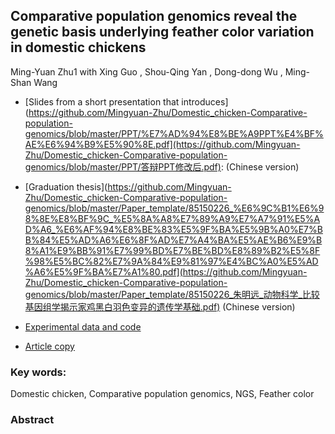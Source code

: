 ## Comparative population genomics reveal the genetic basis underlying feather color variation in domestic chickens

Ming-Yuan Zhu1 with  Xing Guo , Shou-Qing Yan , Dong-dong Wu , Ming-Shan Wang

- [Slides from a short presentation that introduces](https://github.com/Mingyuan-Zhu/Domestic_chicken-Comparative-population-genomics/blob/master/PPT/%E7%AD%94%E8%BE%A9PPT%E4%BF%AE%E6%94%B9%E5%90%8E.pdf](https://github.com/Mingyuan-Zhu/Domestic_chicken-Comparative-population-genomics/blob/master/PPT/答辩PPT修改后.pdf): (Chinese version)

- [Graduation thesis](https://github.com/Mingyuan-Zhu/Domestic_chicken-Comparative-population-genomics/blob/master/Paper_template/85150226_%E6%9C%B1%E6%98%8E%E8%BF%9C_%E5%8A%A8%E7%89%A9%E7%A7%91%E5%AD%A6_%E6%AF%94%E8%BE%83%E5%9F%BA%E5%9B%A0%E7%BB%84%E5%AD%A6%E6%8F%AD%E7%A4%BA%E5%AE%B6%E9%B8%A1%E9%BB%91%E7%99%BD%E7%BE%BD%E8%89%B2%E5%8F%98%E5%BC%82%E7%9A%84%E9%81%97%E4%BC%A0%E5%AD%A6%E5%9F%BA%E7%A1%80.pdf](https://github.com/Mingyuan-Zhu/Domestic_chicken-Comparative-population-genomics/blob/master/Paper_template/85150226_朱明远_动物科学_比较基因组学揭示家鸡黑白羽色变异的遗传学基础.pdf)  (Chinese version)
- [Experimental data and code]([https://github.com/Mingyuan-Zhu/Domestic_chicken-Comparative-population-genomics/tree/master/code])
- [Article copy](https://mingyuan-zhu.github.io/research/JuliaPresentation.pdf)

### Key words: 

Domestic chicken, Comparative population genomics,  NGS, Feather color

### Abstract

